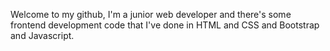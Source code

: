 Welcome to my github, I'm a junior web developer and there's some frontend development code that I've done in HTML and CSS and Bootstrap and Javascript.
